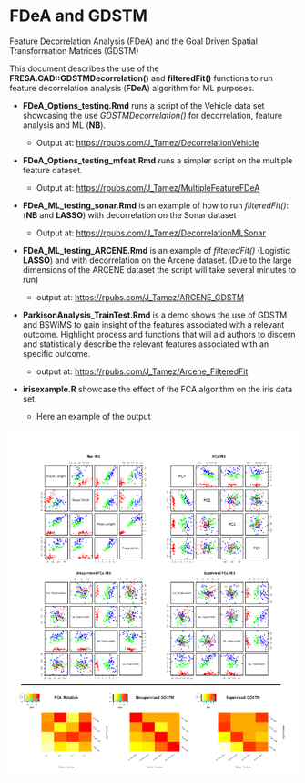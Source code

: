 # FDeA and GDSTM

Feature Decorrelation Analysis (FDeA) and the Goal Driven Spatial Transformation Matrices (GDSTM)

This document describes the use of the **FRESA.CAD::GDSTMDecorrelation()** and **filteredFit()** functions to run feature decorrelation analysis (**FDeA**) algorithm for ML purposes.

-   **FDeA_Options_testing.Rmd** runs a script of the Vehicle data set showcasing the use *GDSTMDecorrelation()* for decorrelation, feature analysis and ML (**NB**).

    -   Output at: <https://rpubs.com/J_Tamez/DecorrelationVehicle>

-   **FDeA_Options_testing_mfeat.Rmd** runs a simpler script on the multiple feature dataset.

    -   Output at: <https://rpubs.com/J_Tamez/MultipleFeatureFDeA>

-   **FDeA_ML_testing_sonar.Rmd** is an example of how to run *filteredFit()*: (**NB** and **LASSO**) with decorrelation on the Sonar dataset

    -   Output at: <https://rpubs.com/J_Tamez/DecorrelationMLSonar>

-   **FDeA_ML_testing_ARCENE.Rmd** is an example of *filteredFit()* (Logistic **LASSO**) and with decorrelation on the Arcene dataset. (Due to the large dimensions of the ARCENE dataset the script will take several minutes to run)

    -   output at: <https://rpubs.com/J_Tamez/ARCENE_GDSTM>

-   **ParkisonAnalysis_TrainTest.Rmd** is a demo shows the use of GDSTM and BSWiMS to gain insight of the features associated with a relevant outcome. Highlight process and functions that will aid authors to discern and statistically describe the relevant features associated with an specific outcome.

    -   output at: <https://rpubs.com/J_Tamez/Arcene_FilteredFit>

-   **irisexample.R** showcase the effect of the FCA algorithm on the iris data set.

    -   Here an example of the output

<img src="RMD/IRIS_outputs.png" alt="Outputs of the IRIS example" width="1000"/>
